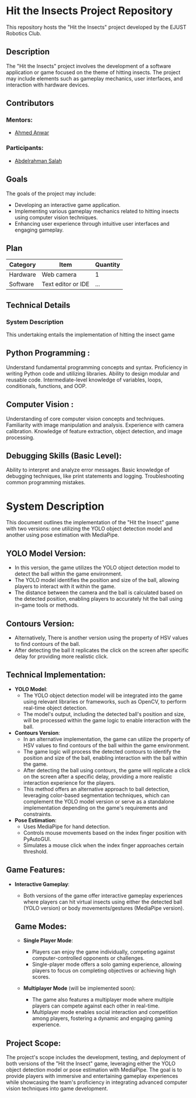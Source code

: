# Hit the Insects Project Repository

This repository hosts the "Hit the Insects" project developed by the EJUST Robotics Club.

## Description

The "Hit the Insects" project involves the development of a software application or game focused on the theme of hitting insects. The project may include elements such as gameplay mechanics, user interfaces, and interaction with hardware devices.

## Contributors

### Mentors:

* [Ahmed Anwar](https://github.com/ahmedanwar123)

### Participants:

* [Abdelrahman Salah](https://github.com/Abdelrahman2610)

## Goals

The goals of the project may include:

* Developing an interactive game application.
* Implementing various gameplay mechanics related to hitting insects using computer vision techniques.
* Enhancing user experience through intuitive user interfaces and engaging gameplay.
## Plan

| Category | Item                        | Quantity |
|----------|-----------------------------|----------|
| Hardware | Web camera                  | 1        |
| Software | Text editor or IDE          | ...      |

## Technical Details
###	System Description
This undertaking entails the implementation of hitting the insect game 


## Python Programming :

Understand fundamental programming concepts and syntax.
Proficiency in writing Python code and utilizing libraries.
Ability to design modular and reusable code.
Intermediate-level knowledge of variables, loops, conditionals, functions, and OOP.

## Computer Vision :

Understanding of core computer vision concepts and techniques.
Familiarity with image manipulation and analysis.
Experience with camera calibration.
Knowledge of feature extraction, object detection, and image processing.

## Debugging Skills (Basic Level):

Ability to interpret and analyze error messages.
Basic knowledge of debugging techniques, like print statements and logging.
Troubleshooting common programming mistakes.


# System Description

This document outlines the implementation of the "Hit the Insect" game with two versions: one utilizing the YOLO object detection model and another using pose estimation with MediaPipe.

## YOLO Model Version:

- In this version, the game utilizes the YOLO object detection model to detect the ball within the game environment.
- The YOLO model identifies the position and size of the ball, allowing players to interact with it within the game.
- The distance between the camera and the ball is calculated based on the detected position, enabling players to accurately hit the ball using in-game tools or methods.

## Contours Version:

- Alternatively, There is another version using the property of HSV values to find contours of the ball.
- After detecting the ball it replicates the click on the screen after specific delay for providing more realistic click.
## Technical Implementation:

- **YOLO Model**:
  - The YOLO object detection model will be integrated into the game using relevant libraries or frameworks, such as OpenCV, to perform real-time object detection.
  - The model's output, including the detected ball's position and size, will be processed within the game logic to enable interaction with the ball.
- **Contours Version**:
  - In an alternative implementation, the game can utilize the property of HSV values to find contours of the ball within the game environment.
  - The game logic will process the detected contours to identify the position and size of the ball, enabling interaction with the ball within the game.
  - After detecting the ball using contours, the game will replicate a click on the screen after a specific delay, providing a more realistic interaction experience for the players.
  - This method offers an alternative approach to ball detection, leveraging color-based segmentation techniques, which can complement the YOLO model version or serve as a standalone implementation depending on the game's       requirements and constraints.
- **Pose Estimation**:
  - Uses MediaPipe for hand detection.
  - Controls mouse movements based on the index finger position with PyAutoGUI.
  - Simulates a mouse click when the index finger approaches certain threshold.
## Game Features:

- **Interactive Gameplay**:
  - Both versions of the game offer interactive gameplay experiences where players can hit virtual insects using either the detected ball (YOLO version) or body movements/gestures (MediaPipe version).
  ## Game Modes:

    - **Single Player Mode**:
      - Players can enjoy the game individually, competing against computer-controlled opponents or challenges.
      - Single-player mode offers a solo gaming experience, allowing players to focus on completing objectives or achieving high scores.

    - **Multiplayer Mode** (will be implemented soon):
      - The game also features a multiplayer mode where multiple players can compete against each other in real-time.
      - Multiplayer mode enables social interaction and competition among players, fostering a dynamic and engaging gaming experience.

## Project Scope:

The project's scope includes the development, testing, and deployment of both versions of the "Hit the Insect" game, leveraging either the YOLO object detection model or pose estimation with MediaPipe. The goal is to provide players with immersive and entertaining gameplay experiences while showcasing the team's proficiency in integrating advanced computer vision techniques into game development.
